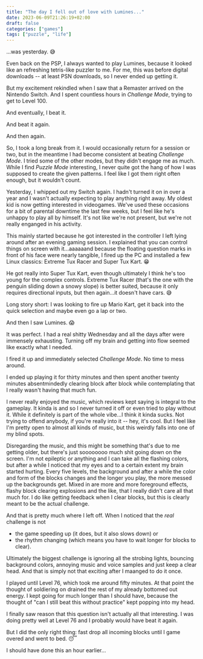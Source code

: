 ```yaml
---
title: "The day I fell out of love with Lumines..."
date: 2023-06-09T21:26:19+02:00
draft: false
categories: ["games"]
tags: ["puzzle", "life"]
---
```


...was yesterday. 😅

Even back on the PSP, I always wanted to play Lumines, because it looked like an refreshing tetris-like puzzler to me. For me, this was before digital downloads -- at least PSN downloads, so I never ended up getting it.

But my excitement rekindled when I saw that a Remaster arrived on the Nintendo Switch. And I spent countless hours in _Challenge Mode_, trying to get to Level 100.

And eventually, I beat it.

And beat it again.

And then again.

So, I took a long break from it. I would occasionally return for a session or two, but in the meantime I had become consistent at beating _Challenge Mode_. I tried some of the other modes, but they didn't engage me as much. While I find _Puzzle Mode_ interesting, I never quite got the hang of how I was supposed to create the given patterns. I feel like I got them right often enough, but it wouldn't count.

Yesterday, I whipped out my Switch again. I hadn't turned it on in over a year and I wasn't actually expecting to play anything right away. My oldest kid is now getting interested in videogames. We've used these occasions for a bit of parental downtime the last few weeks, but I feel like he's unhappy to play all by himself. It's not like we're not present, but we're not really enganged in his activity.

This mainly started because he got interested in the controller I left lying around after an evening gaming session. I explained that you can control things on screen with it...aaaaaand because the floating question marks in front of his face were nearly tangible, I fired up the PC and installed a few Linux classics: Extreme Tux Racer and Super Tux Kart. 😁

He got really into Super Tux Kart, even though ultimately I think he's too young for the complex controls. Extreme Tux Racer (that's the one with the penguin sliding down a snowy slope) is better suited, because it only requires directional inputs, but then again...it doesn't have cars. 😅

Long story short: I was looking to fire up Mario Kart, get it back into the quick selection and maybe even go a lap or two.

And then I saw Lumines. 😱

It was perfect. I had a real shitty Wednesday and all the days after were immensely exhausting. Turning off my brain and getting into flow seemed like exactly what I needed.

I fired it up and immediately selected _Challenge Mode_. No time to mess around.

I ended up playing it for thirty minutes and then spent another twenty minutes absentmindedly clearing block after block while contemplating that I really wasn't having that much fun.

I never really enjoyed the music, which reviews kept saying is integral to the gameplay. It kinda is and so I never turned it off or even tried to play without it. While it definitely is part of the whole vibe...I think it kinda sucks. Not trying to offend anybody, if you're really into it -- hey, it's cool. But I feel like I'm pretty open to almost all kinds of music, but this weirdly falls into one of my blind spots.

Disregarding the music, and this might be something that's due to me getting older, but there's just soooooooo much shit going down on the screen. I'm not epileptic or anything and I can take all the flashing colors, but after a while I noticed that my eyes and to a certain extent my brain started hurting. Every five levels, the background and after a while the color and form of the blocks changes and the longer you play, the more messed up the backgrounds get. Mixed in are more and more foreground effects, flashy block clearing explosions and the like, that I really didn't care all that much for. I do like getting feedback when I clear blocks, but this is clearly meant to be the actual challenge.

And that is pretty much where I left off. When I noticed that the _real_ challenge is not

- the game speeding up (it does, but it also slows down) or
- the rhythm changing (which means you have to wait longer for blocks to clear).

Ultimately the biggest challenge is ignoring all the strobing lights, bouncing background colors, annoying music and voice samples and just keep a clear head. And that is simply not that exciting after I maanged to do it once.

I played until Level 76, which took me around fifty minutes. At that point the thought of soldiering on drained the rest of my already bottomed out energy. I kept going for much longer than I should have, because the thought of "can I still beat this without practice" kept popping into my head.

I finally saw reason that this question isn't actually all that interesting. I was doing pretty well at Level 76 and I probably would have beat it again.

But I did the only right thing: fast drop all incoming blocks until I game overed and went to bed. 😴

I should have done this an hour earlier...
